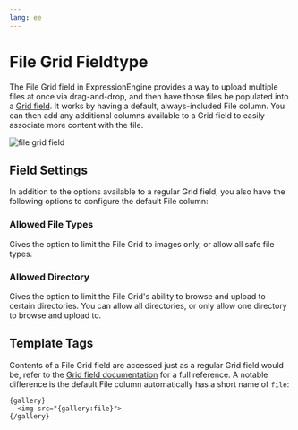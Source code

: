 ```yaml
---
lang: ee
---
```


<!--
    This source file is part of the open source project
    ExpressionEngine User Guide (https://github.com/ExpressionEngine/ExpressionEngine-User-Guide)

    @link      https://expressionengine.com/
    @copyright Copyright (c) 2003-2020, Packet Tide, LLC (https://packettide.com)
    @license   https://expressionengine.com/license Licensed under Apache License, Version 2.0
-->

# File Grid Fieldtype

The File Grid field in ExpressionEngine provides a way to upload multiple files at once via drag-and-drop, and then have those files be populated into a [Grid field](fieldtypes/grid.md). It works by having a default, always-included File column. You can then add any additional columns available to a Grid field to easily associate more content with the file.

![file grid field](_images/field_file_grid.png)

## Field Settings

In addition to the options available to a regular Grid field, you also have the following options to configure the default File column:

### Allowed File Types

Gives the option to limit the File Grid to images only, or allow all safe file types.

### Allowed Directory

Gives the option to limit the File Grid's ability to browse and upload to certain directories. You can allow all directories, or only allow one directory to browse and upload to.

## Template Tags

Contents of a File Grid field are accessed just as a regular Grid field would be, refer to the [Grid field documentation](fieldtypes/grid.md) for a full reference. A notable difference is the default File column automatically has a short name of `file`:

    {gallery}
      <img src="{gallery:file}">
    {/gallery}
